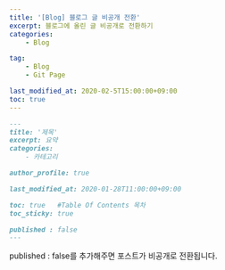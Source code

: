 ```yaml
---
title: '[Blog] 블로그 글 비공개 전환'
excerpt: 블로그에 올린 글 비공개로 전환하기 
categories: 
    - Blog

tag:
    - Blog
    - Git Page

last_modified_at: 2020-02-5T15:00:00+09:00
toc: true
---
```


```markdown
---
title: '제목' 
excerpt: 요약
categories:
    - 카테고리

author_profile: true 

last_modified_at: 2020-01-28T11:00:00+09:00

toc: true   #Table Of Contents 목차 
toc_sticky: true

published : false
---
```

published : false를 추가해주면 포스트가 비공개로 전환됩니다.
